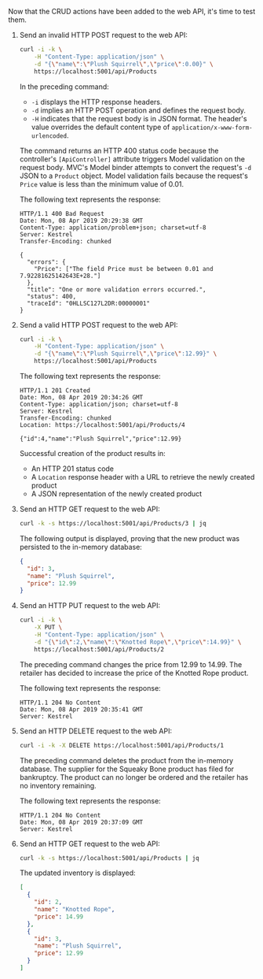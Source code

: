 Now that the CRUD actions have been added to the web API, it's time to test them.

1. Send an invalid HTTP POST request to the web API:

    ```bash
    curl -i -k \
        -H "Content-Type: application/json" \
        -d "{\"name\":\"Plush Squirrel\",\"price\":0.00}" \
        https://localhost:5001/api/Products
    ```

    In the preceding command:

    * `-i` displays the HTTP response headers.
    * `-d` implies an HTTP POST operation and defines the request body.
    * `-H` indicates that the request body is in JSON format. The header's value overrides the default content type of `application/x-www-form-urlencoded`.

    The command returns an HTTP 400 status code because the controller's `[ApiController]` attribute triggers Model validation on the request body. MVC's Model binder attempts to convert the request's `-d` JSON to a `Product` object. Model validation fails because the request's `Price` value is less than the minimum value of 0.01.

    The following text represents the response:

    ```text
    HTTP/1.1 400 Bad Request
    Date: Mon, 08 Apr 2019 20:29:38 GMT
    Content-Type: application/problem+json; charset=utf-8
    Server: Kestrel
    Transfer-Encoding: chunked

    {
      "errors": {
        "Price": ["The field Price must be between 0.01 and 7.92281625142643E+28."]
      },
      "title": "One or more validation errors occurred.",
      "status": 400,
      "traceId": "0HLLSC127L2DR:00000001"
    }
    ```

1. Send a valid HTTP POST request to the web API:

    ```bash
    curl -i -k \
        -H "Content-Type: application/json" \
        -d "{\"name\":\"Plush Squirrel\",\"price\":12.99}" \
        https://localhost:5001/api/Products
    ```

    The following text represents the response:

    ```text
    HTTP/1.1 201 Created
    Date: Mon, 08 Apr 2019 20:34:26 GMT
    Content-Type: application/json; charset=utf-8
    Server: Kestrel
    Transfer-Encoding: chunked
    Location: https://localhost:5001/api/Products/4

    {"id":4,"name":"Plush Squirrel","price":12.99}
    ```

    Successful creation of the product results in:

    * An HTTP 201 status code
    * A `Location` response header with a URL to retrieve the newly created product
    * A JSON representation of the newly created product

1. Send an HTTP GET request to the web API:

    ```bash
    curl -k -s https://localhost:5001/api/Products/3 | jq
    ```

    The following output is displayed, proving that the new product was persisted to the in-memory database:

    ```json
    {
      "id": 3,
      "name": "Plush Squirrel",
      "price": 12.99
    }
    ```

1. Send an HTTP PUT request to the web API:

    ```bash
    curl -i -k \
        -X PUT \
        -H "Content-Type: application/json" \
        -d "{\"id\":2,\"name\":\"Knotted Rope\",\"price\":14.99}" \
        https://localhost:5001/api/Products/2
    ```

    The preceding command changes the price from 12.99 to 14.99. The retailer has decided to increase the price of the Knotted Rope product.

    The following text represents the response:

    ```text
    HTTP/1.1 204 No Content
    Date: Mon, 08 Apr 2019 20:35:41 GMT
    Server: Kestrel
    ```

1. Send an HTTP DELETE request to the web API:

    ```bash
    curl -i -k -X DELETE https://localhost:5001/api/Products/1
    ```

    The preceding command deletes the product from the in-memory database. The supplier for the Squeaky Bone product has filed for bankruptcy. The product can no longer be ordered and the retailer has no inventory remaining.

    The following text represents the response:

    ```text
    HTTP/1.1 204 No Content
    Date: Mon, 08 Apr 2019 20:37:09 GMT
    Server: Kestrel
    ```

1. Send an HTTP GET request to the web API:

    ```bash
    curl -k -s https://localhost:5001/api/Products | jq
    ```

    The updated inventory is displayed:

    ```json
    [
      {
        "id": 2,
        "name": "Knotted Rope",
        "price": 14.99
      },
      {
        "id": 3,
        "name": "Plush Squirrel",
        "price": 12.99
      }
    ]
    ```
